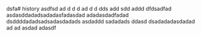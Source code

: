 dsfa# history
asdfsd
ad
d
d
d
ad
d
d
dds
add
sdd
addd
dfdsadfad
asdasddadadsadadasfadasdad
adadasdadfadad
dsddddadadsadsadasdadads
asdaddd
sadadads
ddasd
dsadadadasdadad
ad
ad
asdad
adasdf
